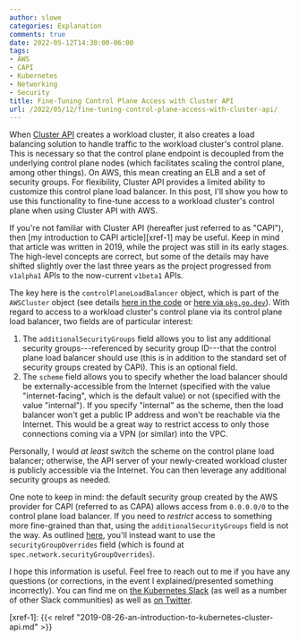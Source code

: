 ```yaml
---
author: slowe
categories: Explanation
comments: true
date: 2022-05-12T14:30:00-06:00
tags:
- AWS
- CAPI
- Kubernetes
- Networking
- Security
title: Fine-Tuning Control Plane Access with Cluster API
url: /2022/05/12/fine-tuning-control-plane-access-with-cluster-api/
---
```


When [Cluster API][link-1] creates a workload cluster, it also creates a load balancing solution to handle traffic to the workload cluster's control plane. This is necessary so that the control plane endpoint is decoupled from the underlying control plane nodes (which facilitates scaling the control plane, among other things). On AWS, this mean creating an ELB and a set of security groups. For flexibility, Cluster API provides a limited ability to customize this control plane load balancer. In this post, I'll show you how to use this functionality to fine-tune access to a workload cluster's control plane when using Cluster API with AWS.<!--more-->

If you're not familiar with Cluster API (hereafter just referred to as "CAPI"), then [my introduction to CAPI article][xref-1] may be useful. Keep in mind that article was written in 2019, while the project was still in its early stages. The high-level concepts are correct, but some of the details may have shifted slightly over the last three years as the project progressed from `v1alpha1` APIs to the now-current `v1beta1` APIs.

The key here is the `controlPlaneLoadBalancer` object, which is part of the `AWSCluster` object (see details [here in the code][link-2] or [here via `pkg.go.dev`][link-3]). With regard to access to a workload cluster's control plane via its control plane load balancer, two fields are of particular interest:

1. The `additionalSecurityGroups` field allows you to list any additional security groups---referenced by security group ID---that the control plane load balancer should use (this is in addition to the standard set of security groups created by CAPI). This is an optional field.
2. The `scheme` field allows you to specify whether the load balancer should be externally-accessible from the Internet (specified with the value "internet-facing", which is the default value) or not (specified with the value "internal"). If you specify "internal" as the scheme, then the load balancer won't get a public IP address and won't be reachable via the Internet. This would be a great way to restrict access to only those connections coming via a VPN (or similar) into the VPC.

Personally, I would _at least_ switch the scheme on the control plane load balancer; otherwise, the API server of your newly-created workload cluster is publicly accessible via the Internet. You can then leverage any additional security groups as needed.

One note to keep in mind: the default security group created by the AWS provider for CAPI (referred to as CAPA) allows access from `0.0.0.0/0` to the control plane load balancer. If you need to _restrict_ access to something more fine-grained than that, using the `additionalSecurityGroups` field is not the way. As outlined [here][link-6], you'll instead want to use the `securityGroupOverrides` field (which is found at `spec.network.securityGroupOverrides`).

I hope this information is useful. Feel free to reach out to me if you have any questions (or corrections, in the event I explained/presented something incorrectly). You can find me on [the Kubernetes Slack][link-4] (as well as a number of other Slack communities) as well as [on Twitter][link-5].

[link-1]: https://cluster-api.sigs.k8s.io
[link-2]: https://github.com/kubernetes-sigs/cluster-api-provider-aws/blob/master/api/v1beta1/awscluster_types.go#L55-L57
[link-3]: https://pkg.go.dev/sigs.k8s.io/cluster-api-provider-aws/api/v1beta1#AWSClusterSpec
[link-4]: https://kubernetes.slack.com
[link-5]: https://twitter.com/scott_lowe
[link-6]: https://cluster-api-aws.sigs.k8s.io/topics/bring-your-own-aws-infrastructure.html#security-groups
[xref-1]: {{< relref "2019-08-26-an-introduction-to-kubernetes-cluster-api.md" >}}
